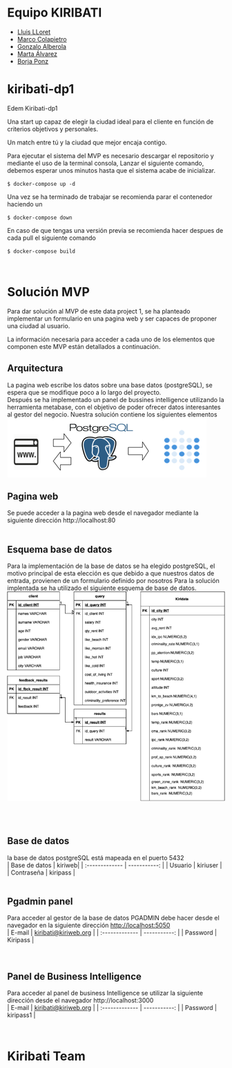 # Equipo KIRIBATI 
* [Lluis LLoret](https://github.com/luisllll)
* [Marco Colapietro](https://github.com/Marcolapietro)
* [Gonzalo  Alberola](https://github.com/GonzaloAP97)
* [Marta Álvarez](https://github.com/maalal)
* [Borja Ponz](https://github.com/fbponz)

# kiribati-dp1
Edem Kiribati-dp1

Una start up capaz de elegir la ciudad ideal para el cliente en función de criterios objetivos y personales. 

Un match entre tú y la ciudad que mejor encaja contigo. 

Para ejecutar el sistema del MVP es necesario descargar el repositorio y mediante el uso de la terminal consola, Lanzar el siguiente comando, debemos esperar unos minutos hasta que el sistema acabe de inicializar.

    $ docker-compose up -d

Una vez se ha terminado de trabajar se recomienda parar el contenedor haciendo un 

    $ docker-compose down

En caso de que tengas una versión previa se recomienda hacer despues de cada pull el siguiente comando

    $ docker-compose build

<br>

# Solución MVP
Para dar solución al MVP de este data project 1, se ha planteado implementar un formulario en una pagina web y ser capaces de proponer una ciudad al usuario. 

La información necesaria para acceder a cada uno de los elementos que componen este MVP están detallados a continuación.
<br>

## Arquitectura 
La pagina web escribe los datos sobre una base datos (postgreSQL), se espera que se modifique poco a lo largo del proyecto. <br>
Después se ha implementado un panel de bussines intelligence utilizando la herramienta metabase, con el objetivo de poder ofrecer datos interesantes al gestor del negocio.
Nuestra solución contiene los siguientes elementos
<br>
<img src="images/arquitecutraDP1_Kiribati.png"/>
<br>

## Pagina web

Se puede acceder a la pagina web desde el navegador mediante la siguiente dirección http://localhost:80
<br>
<br>

## Esquema base de datos
Para la implementación de la base de datos se ha elegido postgreSQL, el motivo principal de esta elección es que debido a que nuestros datos de entrada, provienen de un formulario definido por nosotros
Para la solución implentada se ha utilizado el siguiente esquema de base de datos.
<br>
<img src="images/Database_Tables.png"/>

<br><br>

## Base de datos 
la base de datos postgreSQL está mapeada en el puerto 5432
<br>
| Base de datos |  kiriweb|
| :------------- | -----------: |
| Usuario      | kiriuser     |
|  Contraseña | kiripass    |
<br>
<br>

## Pgadmin panel
Para acceder al gestor de la base de datos PGADMIN debe hacer desde el navegador en la siguiente dirección <http://localhost:5050>
<br>
| E-mail      | kiribati@kiriweb.org    |
| :------------- | -----------: |
| Password | Kiripass |   
<br>
<br>


## Panel de Business Intelligence
Para acceder al panel de business Intelligence se utilizar la siguiente dirección desde el navegador http://localhost:3000
<br>
| E-mail      | kiribati@kiriweb.org    |
| :------------- | -----------: |
| Password | kiripass1 |   

<br>

# Kiribati Team

